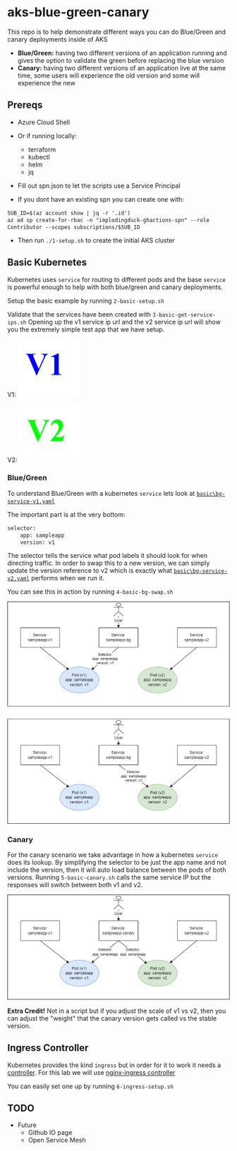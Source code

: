 # aks-blue-green-canary
This repo is to help demonstrate different ways you can do Blue/Green and canary deployments inside of AKS

* **Blue/Green:** having two different versions of an application running and gives the option to validate the green before replacing the blue version
* **Canary:** having two different versions of an application live at the same time, some users will experience the old version and some will experience the new

## Prereqs
* Azure Cloud Shell 
* Or if running locally:
    * terraform
    * kubectl
    * helm
    * jq

* Fill out spn.json to let the scripts use a Service Principal 
* If you dont have an existing spn you can create one with:
```
SUB_ID=$(az account show | jq -r '.id')
az ad sp create-for-rbac -n "implodingduck-ghactions-spn" --role Contributor --scopes subscriptions/$SUB_ID
```
* Then run ```./1-setup.sh``` to create the initial AKS cluster

## Basic Kubernetes
Kubernetes uses `service` for routing to different pods and the base `service` is powerful enough to help with both blue/green and canary deployments.

Setup the basic example by running `2-basic-setup.sh`

Validate that the services have been created with `3-basic-get-service-ips.sh`
Opening up the v1 service ip url and the v2 service ip url will show you the extremely simple test app that we have setup. 

V1:
![v1](https://raw.githubusercontent.com/implodingduck/aks-blue-green-canary/main/images/v1.png)

V2:
![v2](https://raw.githubusercontent.com/implodingduck/aks-blue-green-canary/main/images/v2.png)

### Blue/Green
To understand Blue/Green with a kubernetes `service` lets look at [`basic\bg-service-v1.yaml`](https://github.com/implodingduck/aks-blue-green-canary/blob/main/yaml/basic/bg-service-v1.yaml)

The important part is at the very bottom:
```
selector:
    app: sampleapp
    version: v1
```
The selector tells the service what pod labels it should look for when directing traffic. In order to swap this to a new version, we can simply update the version reference to v2 which is exactly what [`basic\bg-service-v2.yaml`](https://github.com/implodingduck/aks-blue-green-canary/blob/main/yaml/basic/bg-service-v2.yaml) performs when we run it. 

You can see this in action by running `4-basic-bg-swap.sh`

![Showing how changing the service selector version attribute routes users from the pod running v1 to the pod running v2](https://raw.githubusercontent.com/implodingduck/aks-blue-green-canary/main/images/basic-bg.png)


### Canary
For the canary scenario we take advantage in how a kubernetes `service` does its lookup. By simplifying the selector to be just the app name and not include the version, then it will auto load balance between the pods of both versions. Running `5-basic-canary.sh` calls the same service IP but the responses will switch between both v1 and v2. 

![Showing how having the service selector with just app name and no version will auto balance between the pod running v1 to the pod running v2](https://raw.githubusercontent.com/implodingduck/aks-blue-green-canary/main/images/basic-canary.png)


**Extra Credit!** Not in a script but if you adjust the scale of v1 vs v2, then you can adjust the "weight" that the canary version gets called vs the stable version. 


## Ingress Controller
Kubernetes provides the kind `ingress` but in order for it to work it needs a [controller](https://kubernetes.io/docs/concepts/services-networking/ingress-controllers/). For this lab we will use [nginx-ingress controller](https://github.com/kubernetes/ingress-nginx/)

You can easily set one up by running `6-ingress-setup.sh`
## TODO
* Future 
    * Github IO page
    * Open Service Mesh
